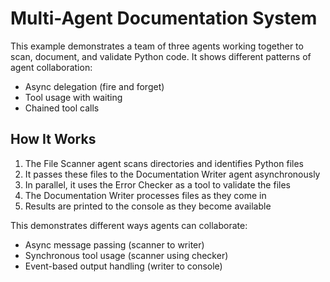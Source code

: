 # Multi-Agent Documentation System

This example demonstrates a team of three agents working together to scan, document, and validate Python code. It shows different patterns of agent collaboration:

- Async delegation (fire and forget)
- Tool usage with waiting
- Chained tool calls


## How It Works

1. The File Scanner agent scans directories and identifies Python files
2. It passes these files to the Documentation Writer agent asynchronously
3. In parallel, it uses the Error Checker as a tool to validate the files
4. The Documentation Writer processes files as they come in
5. Results are printed to the console as they become available

This demonstrates different ways agents can collaborate:

- Async message passing (scanner to writer)
- Synchronous tool usage (scanner using checker)
- Event-based output handling (writer to console)

